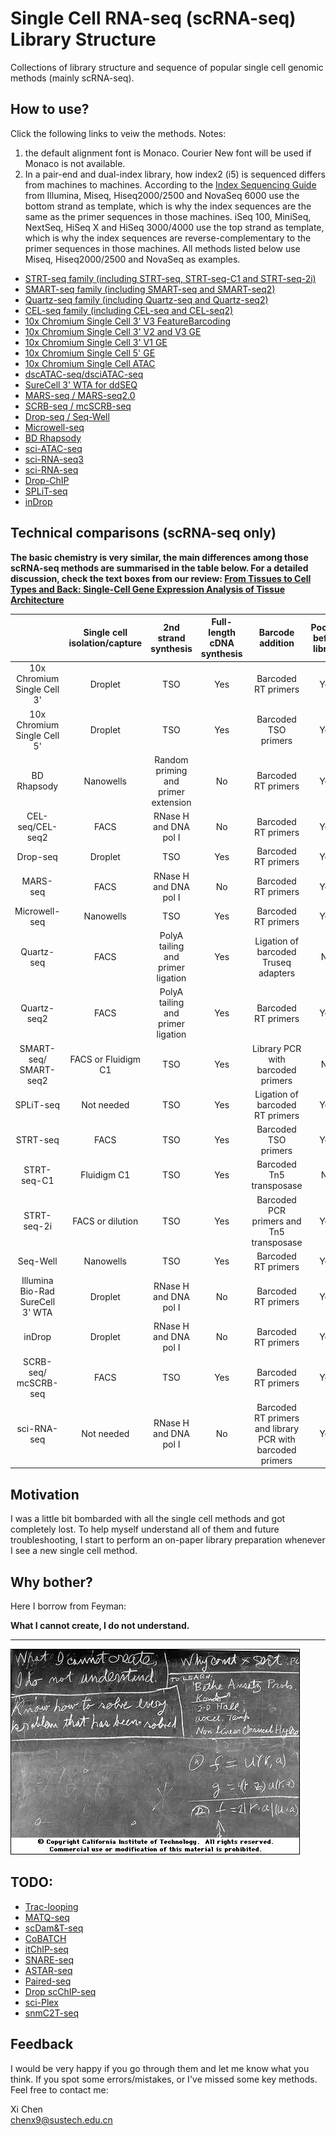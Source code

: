 # Single Cell RNA-seq (scRNA-seq) Library Structure
Collections of library structure and sequence of popular single cell genomic methods (mainly scRNA-seq).

## How to use?

Click the following links to veiw the methods. Notes:

1. the default alignment font is Monaco. Courier New font will be used if Monaco is not available.
2. In a pair-end and dual-index library, how index2 (i5) is sequenced differs from machines to machines. According to the [Index Sequencing Guide](data/indexed-sequencing-overview-guide-15057455-05.pdf) from Illumina, Miseq, Hiseq2000/2500 and NovaSeq 6000 use the bottom strand as template, which is why the index sequences are the same as the primer sequences in those machines. iSeq 100, MiniSeq, NextSeq, HiSeq X and HiSeq 3000/4000 use the top strand as template, which is why the index sequences are reverse-complementary to the primer sequences in those machines. All methods listed below use Miseq, Hiseq2000/2500 and NovaSeq as examples.

- [STRT-seq family (including STRT-seq, STRT-seq-C1 and STRT-seq-2i)](https://teichlab.github.io/scg_lib_structs/methods_html/STRT-seq_family.html)
- [SMART-seq family (including SMART-seq and SMART-seq2)](https://teichlab.github.io/scg_lib_structs/methods_html/SMART-seq_family.html)
- [Quartz-seq family (including Quartz-seq and Quartz-seq2)](https://teichlab.github.io/scg_lib_structs/methods_html/Quartz-seq_family.html)
- [CEL-seq family (including CEL-seq and CEL-seq2)](https://teichlab.github.io/scg_lib_structs/methods_html/CEL-seq_family.html)
- [10x Chromium Single Cell 3' V3 FeatureBarcoding](https://teichlab.github.io/scg_lib_structs/methods_html/10xChromium3fb.html)
- [10x Chromium Single Cell 3' V2 and V3 GE](https://teichlab.github.io/scg_lib_structs/methods_html/10xChromium3.html)
- [10x Chromium Single Cell 3' V1 GE](https://teichlab.github.io/scg_lib_structs/methods_html/10xChromium3v1.html)
- [10x Chromium Single Cell 5' GE](https://teichlab.github.io/scg_lib_structs/methods_html/10xChromium5.html)
- [10x Chromium Single Cell ATAC](https://teichlab.github.io/scg_lib_structs/methods_html/10xChromium_scATAC.html)
- [dscATAC-seq/dsciATAC-seq](https://teichlab.github.io/scg_lib_structs/methods_html/dscATAC.html)
- [SureCell 3' WTA for ddSEQ](https://teichlab.github.io/scg_lib_structs/methods_html/SureCell.html)
- [MARS-seq / MARS-seq2.0](https://teichlab.github.io/scg_lib_structs/methods_html/MARS-seq.html)
- [SCRB-seq / mcSCRB-seq](https://teichlab.github.io/scg_lib_structs/methods_html/SCRB-seq.html)
- [Drop-seq / Seq-Well](https://teichlab.github.io/scg_lib_structs/methods_html/Drop-seq.html)
- [Microwell-seq](https://teichlab.github.io/scg_lib_structs/methods_html/Microwell-seq.html)
- [BD Rhapsody](https://teichlab.github.io/scg_lib_structs/methods_html/BD_Rhapsody.html)
- [sci-ATAC-seq](https://teichlab.github.io/scg_lib_structs/methods_html/sci-ATAC-seq.html)
- [sci-RNA-seq3](https://teichlab.github.io/scg_lib_structs/methods_html/sci-RNA-seq3.html)
- [sci-RNA-seq](https://teichlab.github.io/scg_lib_structs/methods_html/sci-RNA-seq.html)
- [Drop-ChIP](https://teichlab.github.io/scg_lib_structs/methods_html/Drop-ChIP.html)
- [SPLiT-seq](https://teichlab.github.io/scg_lib_structs/methods_html/SPLiT-seq.html)
- [inDrop](https://teichlab.github.io/scg_lib_structs/methods_html/inDrop.html)

## Technical comparisons (scRNA-seq only)

**The basic chemistry is very similar, the main differences among those scRNA-seq methods are summarised in the table below. For a detailed discussion, check the text boxes from our review: [From Tissues to Cell Types and Back: Single-Cell Gene Expression Analysis of Tissue Architecture](https://www.annualreviews.org/doi/10.1146/annurev-biodatasci-080917-013452)**

|                                  | Single cell isolation/capture |        2nd strand synthesis       | Full-length cDNA synthesis |                      Barcode addition                     | Pooling before library |  Library amplification | Gene coverage |
|:--------------------------------:|:-----------------------------:|:---------------------------------:|:--------------------------:|:---------------------------------------------------------:|:----------------------:|:----------------------:|:-------------:|
|    10x Chromium Single Cell 3'   |            Droplet            |                TSO                |             Yes            |                    Barcoded RT primers                    |           Yes          |           PCR          |       3'      |
|    10x Chromium Single Cell 5'   |            Droplet            |                TSO                |             Yes            |                    Barcoded TSO primers                   |           Yes          |           PCR          |       5'      |
|           BD Rhapsody            |           Nanowells           |Random priming and primer extension|             No             |                    Barcoded RT primers                   |           Yes          |           PCR          |       3'      |
|         CEL-seq/CEL-seq2         |              FACS             |       RNase H and DNA pol I       |             No             |                    Barcoded RT primers                    |           Yes          | In vitro transcription |       3'      |
|             Drop-seq             |            Droplet            |                TSO                |             Yes            |                    Barcoded RT primers                    |           Yes          |           PCR          |       3'      |
|             MARS-seq             |              FACS             |       RNase H and DNA pol I       |             No             |                    Barcoded RT primers                    |           Yes          | In vitro transcription |       3'      |
|           Microwell-seq          |           Nanowells           |                TSO                |             Yes            |                    Barcoded RT primers                    |           Yes          |           PCR          |       3'      |
|            Quartz-seq            |              FACS             | PolyA tailing and primer ligation |             Yes            |            Ligation of barcoded Truseq adapters           |           No           |           PCR          |       3'      |
|            Quartz-seq2           |              FACS             | PolyA tailing and primer ligation |             Yes            |                    Barcoded RT primers                    |           Yes          |           PCR          |       3'      |
|       SMART-seq/<br>SMART-seq2       |        FACS or Fluidigm C1       |                TSO                |             Yes            |             Library PCR with barcoded primers             |           No           |           PCR          |  full-length  |
|             SPLiT-seq            |           Not needed          |                TSO                |             Yes            |              Ligation of barcoded RT primers              |           Yes          |           PCR          |       3'      |
|             STRT-seq             |              FACS             |                TSO                |             Yes            |                    Barcoded TSO primers                   |           Yes          |           PCR          |       5'      |
|            STRT-seq-C1           |          Fluidigm C1          |                TSO                |             Yes            |                  Barcoded Tn5 transposase                 |           No           |           PCR          |       5'      |
|            STRT-seq-2i           |        FACS or dilution       |                TSO                |             Yes            |         Barcoded  PCR primers and Tn5 transposase         |           Yes          |           PCR          |       5'      |
|             Seq-Well             |           Nanowells           |                TSO                |             Yes            |                    Barcoded RT primers                    |           Yes          |           PCR          |       3'      |
| Illumina Bio-Rad SureCell 3' WTA |            Droplet            |       RNase H and DNA pol I       |             No             |                    Barcoded RT primers                    |           Yes          |           PCR          |       3'      |
|              inDrop              |            Droplet            |       RNase H and DNA pol I       |             No             |                    Barcoded RT primers                    |           Yes          | In vitro transcription |       3'      |
|        SCRB-seq/<br>mcSCRB-seq       |              FACS             |                TSO                |             Yes            |                    Barcoded RT primers                    |           Yes          |           PCR          |       3'      |
|            sci-RNA-seq           |           Not needed          |       RNase H and DNA pol I       |             No             | Barcoded RT primers and library PCR with barcoded primers |           Yes          |           PCR          |       3'      |

## Motivation

I was a little bit bombarded with all the single cell methods and got completely lost. To help myself understand all of them and future troubleshooting, I start to perform an on-paper library preparation whenever I see a new single cell method.

## Why bother?

Here I borrow from Feyman:

**What I cannot create, I do not understand.**

----

![](data/feyman.jpeg)

## TODO:

- [Trac-looping](https://www.nature.com/articles/s41592-018-0107-y)
- [MATQ-seq](https://www.nature.com/articles/nmeth.4145)
- [scDam&T-seq](https://www.nature.com/articles/s41587-019-0150-y)
- [CoBATCH](https://www.sciencedirect.com/science/article/pii/S1097276519305453)
- [itChIP-seq](https://www.nature.com/articles/s41556-019-0383-5)
- [SNARE-seq](https://www.nature.com/articles/s41587-019-0290-0)
- [ASTAR-seq](https://www.biorxiv.org/content/10.1101/829960v1)
- [Paired-seq](https://www.nature.com/articles/s41594-019-0323-x)
- [Drop scChIP-seq](https://www.nature.com/articles/s41588-019-0424-9)
- [sci-Plex](https://science.sciencemag.org/content/early/2019/12/04/science.aax6234.full)
- [snmC2T-seq](https://www.biorxiv.org/content/10.1101/2019.12.11.873398v1)

## Feedback

I would be very happy if you go through them and let me know what you think. If you spot some errors/mistakes, or I've missed some key methods. Feel free to contact me:

Xi Chen  
chenx9@sustech.edu.cn
